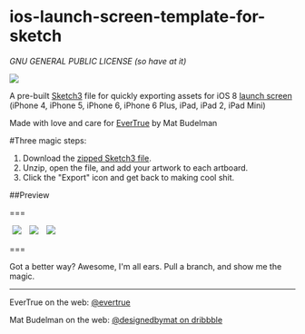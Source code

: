 ios-launch-screen-template-for-sketch
===

_GNU GENERAL PUBLIC LICENSE (so have at it)_

<p>
<img style="max-width:340px;" src="https://raw.githubusercontent.com/budelman/ios-launch-screen-template-for-sketch/master/_img/sketch-file-preview.png"/>
</p>

A pre-built [Sketch3](http://bohemiancoding.com/sketch/) file for quickly exporting assets for iOS 8 [launch screen](https://developer.apple.com/library/ios/documentation/userexperience/conceptual/MobileHIG/LaunchImages.html#//apple_ref/doc/uid/TP40006556-CH22-SW1) (iPhone 4, iPhone 5, iPhone 6, iPhone 6 Plus, iPad, iPad 2, iPad Mini)

Made with love and care for [EverTrue](https://github.com/evertrue) by Mat Budelman


#Three magic steps:

1. Download the [zipped Sketch3 file](https://github.com/budelman/ios-launch-screen-template-for-sketch/blob/master/ios8_default-images_template.sketch.zip?raw=true).
2. Unzip, open the file, and add your artwork to each artboard.
3. Click the "Export" icon and get back to making cool shit.

##Preview

===

<p>
<img style="max-width:160px;margin:0px 5px;" src="https://raw.githubusercontent.com/budelman/ios-launch-screen-template-for-sketch/master/_img/iphone-preview.png"/>

<img style="max-width:160px;margin:0px 5px;" src="https://raw.githubusercontent.com/budelman/ios-launch-screen-template-for-sketch/master/_img/ipad-preview.png"/>

<img style="max-width:160px;margin:0px 5px;" src="https://raw.githubusercontent.com/budelman/ios-launch-screen-template-for-sketch/master/_img/export-preview.png"/>
</p>

===

Got a better way? Awesome, I'm all ears. Pull a branch, and show me the magic.

---

EverTrue on the web: [@evertrue](http://www.evertrue.com)

Mat Budelman on the web: [@designedbymat on dribbble](https://dribbble.com/designedbymat)


